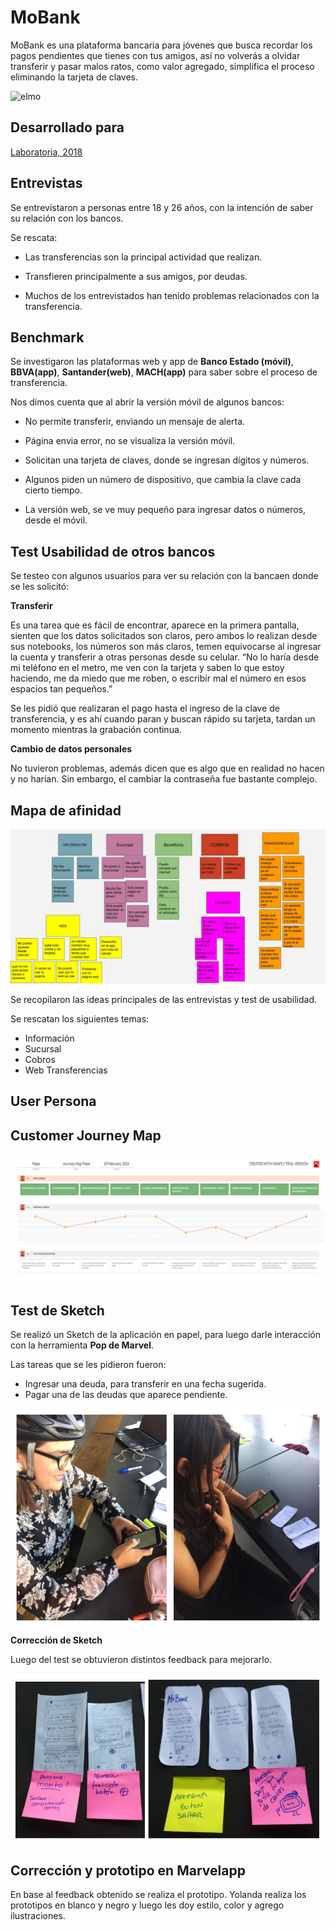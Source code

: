 # MoBank
MoBank es una plataforma bancaria para jóvenes que busca recordar los pagos pendientes que tienes con tus amigos, así no volverás a olvidar transferir y pasar malos ratos, como valor agregado,  simplifica el proceso eliminando la tarjeta de claves.

![elmo](https://user-images.githubusercontent.com/32286015/38063004-65230fb0-32cd-11e8-8267-af13f0d1844f.png)

## Desarrollado para 
[Laboratoria, 2018](https://marvelapp.com/81d744h)

## Entrevistas

Se entrevistaron a personas  entre 18 y 26 años, con la intención de saber su relación con los bancos.

Se rescata:

- Las transferencias son la principal actividad que realizan.

- Transfieren principalmente a sus amigos, por deudas.

- Muchos de los entrevistados han tenido problemas relacionados con la transferencia.

## Benchmark

Se investigaron las plataformas web y app de **Banco Estado (móvil)**, **BBVA(app)**, **Santander(web)**, **MACH(app)** para saber sobre el proceso de transferencia.

Nos dimos cuenta que al abrir la versión  móvil de algunos bancos:

- No permite transferir, enviando un mensaje de alerta.

- Página envia error, no se visualiza la versión móvil.

- Solicitan una tarjeta de claves, donde se ingresan dígitos y números.

- Algunos piden un número de dispositivo, que cambia la clave cada cierto tiempo.

- La versión web, se ve muy pequeño para ingresar datos o números, desde el móvil.


## Test Usabilidad de otros bancos

Se testeo con algunos usuarios para ver su relación con la bancaen donde se les solicitó:

**Transferir**

Es una tarea que es fácil de encontrar, aparece en la primera pantalla, sienten que los datos solicitados son claros, pero ambos lo realizan desde sus notebooks, los números son más claros, temen equivocarse al ingresar la cuenta  y transferir a otras personas desde su celular.
“No lo haría desde mi teléfono en el metro, me ven con la tarjeta y saben lo que estoy haciendo, me da miedo que me roben, o escribir mal el número en esos espacios tan pequeños.”

Se les pidió que realizaran el pago hasta el ingreso de la clave de transferencia, y es ahí cuando  paran y buscan rápido su tarjeta, tardan un momento mientras la grabación continua.

**Cambio de datos personales**

No tuvieron problemas, además dicen que es algo que en realidad no hacen y no harían. Sin embargo, el cambiar la contraseña fue bastante complejo.

## Mapa de afinidad

![](/img/Mapa-de-afinidad.jpg)

Se recopilaron las ideas principales de las entrevistas y test de usabilidad.

Se rescatan los siguientes temas:

- Información
- Sucursal
- Cobros
- Web Transferencias


## User Persona


## Customer Journey Map

![](/img/viaje-de-usuario.png)

## Test de Sketch

Se realizó un Sketch de la aplicación en papel, para luego darle interacción con la herramienta **Pop de Marvel**.

Las tareas que se les pidieron fueron:

- Ingresar una deuda, para transferir en una fecha sugerida.
- Pagar  una de las deudas que aparece pendiente.

![](/img/test-sketch.jpg)

**Corrección de Sketch**

Luego del test se obtuvieron distintos feedback para mejorarlo.

![](/img/feedback-sketch.jpg)

## Corrección y prototipo en Marvelapp

En base al feedback obtenido se realiza el prototipo. Yolanda realiza los prototipos en blanco y negro y luego les doy estilo, color y agrego ilustraciones.

